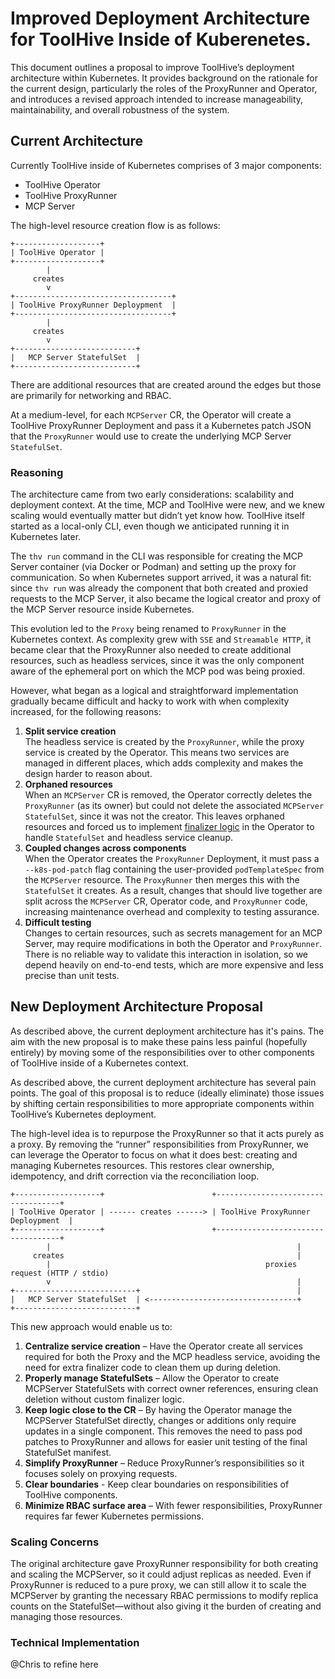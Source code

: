 # Improved Deployment Architecture for ToolHive Inside of Kuberenetes.

This document outlines a proposal to improve ToolHive’s deployment architecture within Kubernetes. It provides background on the rationale for the current design, particularly the roles of the ProxyRunner and Operator, and introduces a revised approach intended to increase manageability, maintainability, and overall robustness of the system.

## Current Architecture

Currently ToolHive inside of Kubernetes comprises of 3 major components:

- ToolHive Operator
- ToolHive ProxyRunner
- MCP Server

The high-level resource creation flow is as follows:
```
+-------------------+
| ToolHive Operator |
+-------------------+
        |
     creates
        v
+-----------------------------------+
| ToolHive ProxyRunner Deploypment  |
+-----------------------------------+
        |
     creates
        v
+---------------------------+
|   MCP Server StatefulSet  |
+---------------------------+
```

There are additional resources that are created around the edges but those are primarily for networking and RBAC.

At a medium-level, for each `MCPServer` CR, the Operator will create a ToolHive ProxyRunner Deployment and pass it a Kubernetes patch JSON that the `ProxyRunner` would use to create the underlying MCP Server `StatefulSet`.

### Reasoning

The architecture came from two early considerations: scalability and deployment context. At the time, MCP and ToolHive were new, and we knew scaling would eventually matter but didn’t yet know how. ToolHive itself started as a local-only CLI, even though we anticipated running it in Kubernetes later.

The `thv run` command in the CLI was responsible for creating the MCP Server container (via Docker or Podman) and setting up the proxy for communication. So when Kubernetes support arrived, it was a natural fit: since `thv run` was already the component that both created and proxied requests to the MCP Server, it also became the logical creator and proxy of the MCP Server resource inside Kubernetes.

This evolution led to the `Proxy` being renamed to `ProxyRunner` in the Kubernetes context. As complexity grew with `SSE` and `Streamable HTTP`, it became clear that the ProxyRunner also needed to create additional resources, such as headless services, since it was the only component aware of the ephemeral port on which the MCP pod was being proxied.

However, what began as a logical and straightforward implementation gradually became difficult and hacky to work with when complexity increased, for the following reasons:

1) **Split service creation** <br>
The headless service is created by the `ProxyRunner`, while the proxy service is created by the Operator. This means two services are managed in different places, which adds complexity and makes the design harder to reason about.
2) **Orphaned resources** <br>
When an `MCPServer` CR is removed, the Operator correctly deletes the `ProxyRunner` (as its owner) but could not delete the associated `MCPServer` `StatefulSet`, since it was not the creator. This leaves orphaned resources and forced us to implement [finalizer logic](https://github.com/stacklok/toolhive/blob/main/cmd/thv-operator/controllers/mcpserver_controller.go#L820-L846) in the Operator to handle `StatefulSet` and headless service cleanup.
3) **Coupled changes across components** <br>
When the Operator creates the `ProxyRunner` Deployment, it must pass a `--k8s-pod-patch` flag containing the user-provided `podTemplateSpec` from the `MCPServer` resource. The `ProxyRunner` then merges this with the `StatefulSet` it creates. As a result, changes that should live together are split across the `MCPServer` CR, Operator code, and `ProxyRunner` code, increasing maintenance overhead and complexity to testing assurance.
4) **Difficult testing** <br>
Changes to certain resources, such as secrets management for an MCP Server, may require modifications in both the Operator and `ProxyRunner`. There is no reliable way to validate this interaction in isolation, so we depend heavily on end-to-end tests, which are more expensive and less precise than unit tests. 

## New Deployment Architecture Proposal

As described above, the current deployment architecture has it's pains. The aim with the new proposal is to make these pains less painful (hopefully entirely) by moving some of the responsibilities over to other components of ToolHive inside of a Kubernetes context.

As described above, the current deployment architecture has several pain points. The goal of this proposal is to reduce (ideally eliminate) those issues by shifting certain responsibilities to more appropriate components within ToolHive’s Kubernetes deployment.

The high-level idea is to repurpose the ProxyRunner so that it acts purely as a proxy. By removing the “runner” responsibilities from ProxyRunner, we can leverage the Operator to focus on what it does best: creating and managing Kubernetes resources. This restores clear ownership, idempotency, and drift correction via the reconciliation loop.

```
+-------------------+                        +-----------------------------------+
| ToolHive Operator | ------ creates ------> | ToolHive ProxyRunner Deploypment  |
+-------------------+                        +-----------------------------------+
        |                                                       |
     creates                                                    |
        |                                                proxies request (HTTP / stdio)
        v                                                       |
+---------------------------+                                   |
|   MCP Server StatefulSet  | <---------------------------------+
+---------------------------+
```

This new approach would enable us to:

1) **Centralize service creation** – Have the Operator create all services required for both the Proxy and the MCP headless service, avoiding the need for extra finalizer code to clean them up during deletion.
2) **Properly manage StatefulSets** – Allow the Operator to create MCPServer StatefulSets with correct owner references, ensuring clean deletion without custom finalizer logic.
3) **Keep logic close to the CR** – By having the Operator manage the MCPServer StatefulSet directly, changes or additions only require updates in a single component. This removes the need to pass pod patches to ProxyRunner and allows for easier unit testing of the final StatefulSet manifest.
4) **Simplify ProxyRunner** – Reduce ProxyRunner’s responsibilities so it focuses solely on proxying requests.
5) **Clear boundaries** - Keep clear boundaries on responsibilities of ToolHive components.
6) **Minimize RBAC surface area** – With fewer responsibilities, ProxyRunner requires far fewer Kubernetes permissions.



### Scaling Concerns

The original architecture gave ProxyRunner responsibility for both creating and scaling the MCPServer, so it could adjust replicas as needed. Even if ProxyRunner is reduced to a pure proxy, we can still allow it to scale the MCPServer by granting the necessary RBAC permissions to modify replica counts on the StatefulSet—without also giving it the burden of creating and managing those resources.


### Technical Implementation

@Chris to refine here